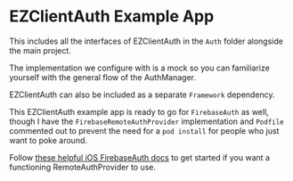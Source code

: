 <h1>EZClientAuth Example App</h1>

This includes all the interfaces of EZClientAuth in the `Auth` folder alongside the main project.

The implementation we configure with is a mock so you can familiarize yourself with the general flow of the AuthManager.

EZClientAuth can also be included as a separate `Framework` dependency.

This EZClientAuth example app is ready to go for `FirebaseAuth` as well, though I have the `FirebaseRemoteAuthProvider` implementation and `Podfile` commented out to prevent the need for a `pod install` for people who just want to poke around.

Follow [these helpful iOS FirebaseAuth docs](https://firebase.google.com/docs/auth/ios/start) to get started if you want a functioning RemoteAuthProvider to use.
